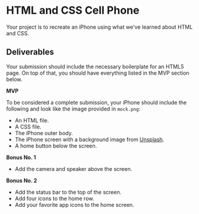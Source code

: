 # HTML and CSS Cell Phone

Your project is to recreate an iPhone using what we've learned about HTML and CSS.


## Deliverables

Your submission should include the necessary boilerplate for an HTML5 page. On top of that, you should have everything listed in the MVP section below.

**MVP**

To be considered a complete submission, your iPhone should include the following and look like the image provided in `mock.png`:

* An HTML file.
* A CSS file.
* The iPhone outer body.
* The iPhone screen with a background image from [Unsplash](https://unsplash.com/).
* A home button below the screen.

**Bonus No. 1**

* Add the camera and speaker above the screen.

**Bonus No. 2**

* Add the status bar to the top of the screen.
* Add four icons to the home row.
* Add your favorite app icons to the home screen.
